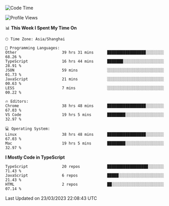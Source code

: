 <!--START_SECTION:waka-->
![Code Time](http://img.shields.io/badge/Code%20Time-4%2C098%20hrs%2026%20mins-blue)

![Profile Views](http://img.shields.io/badge/Profile%20Views-1-blue)

📊 **This Week I Spent My Time On** 

```text
🕑︎ Time Zone: Asia/Shanghai

💬 Programming Languages: 
Other                    39 hrs 31 mins      █████████████████░░░░░░░░   68.26 % 
TypeScript               16 hrs 44 mins      ███████░░░░░░░░░░░░░░░░░░   28.91 % 
JSON                     59 mins             ░░░░░░░░░░░░░░░░░░░░░░░░░   01.73 % 
JavaScript               21 mins             ░░░░░░░░░░░░░░░░░░░░░░░░░   00.63 % 
LESS                     7 mins              ░░░░░░░░░░░░░░░░░░░░░░░░░   00.22 % 

🔥 Editors: 
Chrome                   38 hrs 48 mins      █████████████████░░░░░░░░   67.03 % 
VS Code                  19 hrs 5 mins       ████████░░░░░░░░░░░░░░░░░   32.97 % 

💻 Operating System: 
Linux                    38 hrs 48 mins      █████████████████░░░░░░░░   67.03 % 
Mac                      19 hrs 5 mins       ████████░░░░░░░░░░░░░░░░░   32.97 % 
```

**I Mostly Code in TypeScript** 

```text
TypeScript               20 repos            ██████████████████░░░░░░░   71.43 % 
JavaScript               6 repos             █████░░░░░░░░░░░░░░░░░░░░   21.43 % 
HTML                     2 repos             ██░░░░░░░░░░░░░░░░░░░░░░░   07.14 % 
```




 Last Updated on 23/03/2023 22:08:43 UTC
<!--END_SECTION:waka-->
